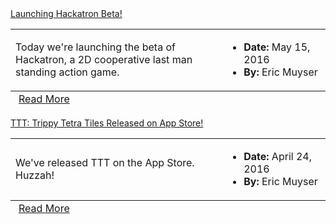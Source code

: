 
<div class="row-fluid" style="">
  <div class="span6">
    <div class="box">
      <div class="tab-header">
        <a href="/blog/hackatron-beta"><i class="icon-th-list"></i> Launching Hackatron Beta!</a>
      </div>
      <div class="">
        <table class="table table-striped table-bordered">
          <tbody>
            <tr>
              <td>Today we're launching the beta of Hackatron, a 2D cooperative last man standing action game.</td>
              <td width="150">
                <ul>
                  <li><strong>Date:</strong> May 15, 2016</li>
                  <li><strong>By:</strong> Eric Muyser</li>
                </ul>
              </td>
            </tr>
          </tbody>
          <tfoot>
          <tr>
            <td colspan="2">
              <div class="clearfix" style="padding: 0 5px;">
                <div class="pull-right">
                  <a href="/blog/hackatron-beta" class="button blue">Read More</a>
                </div>
              </div>
            </td>
          </tr>
          </tfoot>
        </table>
      </div>
    </div>
  </div>  <div class="span6">
      <div class="box">
        <div class="tab-header">
          <a href="/blog/ttt-released-app-store"><i class="icon-th-list"></i> TTT: Trippy Tetra Tiles Released on App Store!</a>
        </div>
        <div class="">
          <table class="table table-striped table-bordered">
            <tbody>
              <tr>
                <td>We've released TTT on the App Store. Huzzah!</td>
                <td width="150">
                  <ul>
                    <li><strong>Date:</strong> April 24, 2016</li>
                    <li><strong>By:</strong> Eric Muyser</li>
                  </ul>
                </td>
              </tr>
            </tbody>
            <tfoot>
            <tr>
              <td colspan="2">
                <div class="clearfix" style="padding: 0 5px;">
                  <div class="pull-right">
                    <a href="/blog/ttt-released-app-store" class="button blue">Read More</a>
                  </div>
                </div>
              </td>
            </tr>
            </tfoot>
          </table>
        </div>
      </div>
    </div>
</div>
